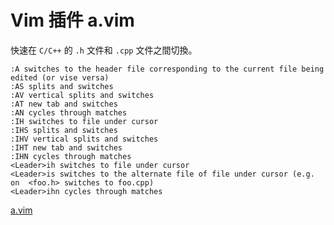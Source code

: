 # Vim 插件 a.vim

快速在 `C/C++` 的 `.h` 文件和 `.cpp` 文件之間切換。

```
:A switches to the header file corresponding to the current file being edited (or vise versa)
:AS splits and switches
:AV vertical splits and switches
:AT new tab and switches
:AN cycles through matches
:IH switches to file under cursor
:IHS splits and switches
:IHV vertical splits and switches
:IHT new tab and switches
:IHN cycles through matches
<Leader>ih switches to file under cursor
<Leader>is switches to the alternate file of file under cursor (e.g. on  <foo.h> switches to foo.cpp)
<Leader>ihn cycles through matches
```

[a.vim](https://github.com/vim-scripts/a.vim)

